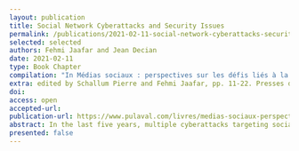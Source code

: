```yaml
---
layout: publication
title: Social Network Cyberattacks and Security Issues
permalink: /publications/2021-02-11-social-network-cyberattacks-security-issues
selected: selected
authors: Fehmi Jaafar and Jean Decian
date: 2021-02-11
type: Book Chapter
compilation: "In Médias sociaux : perspectives sur les défis liés à la cybersécurité, la gouvernementalité algorithmique et l’intelligence artificielle"
extra: edited by Schallum Pierre and Fehmi Jaafar, pp. 11-22. Presses de l'Université Laval, 2021
doi:
access: open
accepted-url:
publication-url: https://www.pulaval.com/livres/medias-sociaux-perspectives-sur-les-defis-lies-a-la-cybersecurite-la-gouvernementalite-algorithmique-et-l-intelligence-artificielle
abstract: In the last five years, multiple cyberattacks targeting social networks were reported. Moreover, medias and security experts disseminated a set of serious security issues in social networks. In fact, the amount of personal information and sensitive data that may se managed by social networks make them an ideal target for hackers and hacking organizations. In this chapter, we will review the main social network cyberattacks and security issues reported since 2016. Our goal is to present a deep and accurate analysis of scenarios and results of these cyberattacks and security issues in order to determine a set of lessons learned and recommendations to enhance the security posture of the social networks.
presented: false
---
```

